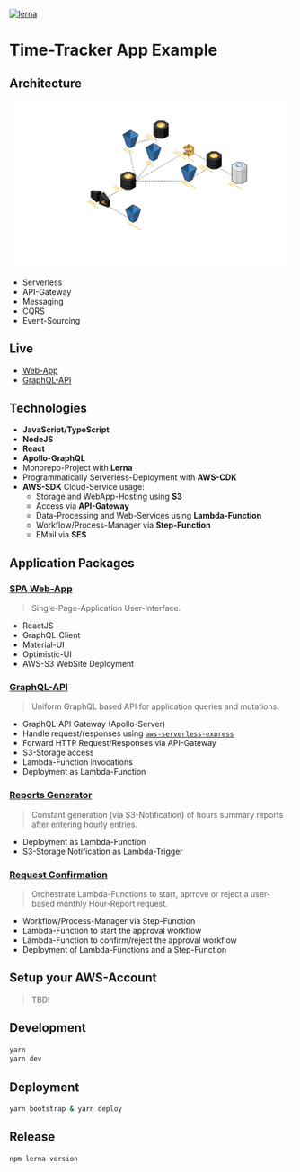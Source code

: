 [![lerna](https://img.shields.io/badge/maintained%20with-lerna-cc00ff.svg)](https://lernajs.io/)

# Time-Tracker App Example

## Architecture

![Architecture](./architecture.png)

* Serverless
* API-Gateway
* Messaging
* CQRS
* Event-Sourcing

## Live

* [Web-App](https://s3.eu-central-1.amazonaws.com/time-tracker-webapp.mikebild.com/index.html)
* [GraphQL-API](https://eriuqjklw1.execute-api.eu-central-1.amazonaws.com/prod)

## Technologies

* **JavaScript/TypeScript**
* **NodeJS**
* **React**
* **Apollo-GraphQL**
* Monorepo-Project with **Lerna**
* Programmatically Serverless-Deployment with **AWS-CDK**
* **AWS-SDK** Cloud-Service usage:
  * Storage and WebApp-Hosting using **S3**
  * Access via **API-Gateway**
  * Data-Processing and Web-Services using **Lambda-Function**
  * Workflow/Process-Manager via **Step-Function**
  * EMail via **SES**

## Application Packages

### [SPA Web-App](packages/time-tracker-webapp/README.md)

> Single-Page-Application User-Interface.

* ReactJS
* GraphQL-Client
* Material-UI
* Optimistic-UI
* AWS-S3 WebSite Deployment

### [GraphQL-API](packages/time-tracker-graphql/README.md)

> Uniform GraphQL based API for application queries and mutations.

* GraphQL-API Gateway (Apollo-Server)
* Handle request/responses using [`aws-serverless-express`](https://github.com/awslabs/aws-serverless-express)
* Forward HTTP Request/Responses via API-Gateway
* S3-Storage access
* Lambda-Function invocations
* Deployment as Lambda-Function

### [Reports Generator](packages/time-tracker-reports-generator/README.md)

> Constant generation (via S3-Notification) of hours summary reports after entering hourly entries.

* Deployment as Lambda-Function
* S3-Storage Notification as Lambda-Trigger

### [Request Confirmation](packages/time-tracker-request-confirmation/README.md)

> Orchestrate Lambda-Functions to start, aprrove or reject a user-based monthly Hour-Report request.

* Workflow/Process-Manager via Step-Function
* Lambda-Function to start the approval workflow
* Lambda-Function to confirm/reject the approval workflow
* Deployment of Lambda-Functions and a Step-Function

## Setup your AWS-Account

> TBD!

## Development

```bash
yarn
yarn dev
```

## Deployment

```bash
yarn bootstrap & yarn deploy
```

## Release

```bash
npm lerna version
```